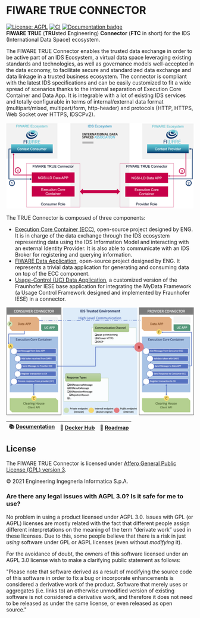 # FIWARE TRUE CONNECTOR

[![License: AGPL](https://img.shields.io/github/license/Engineering-Research-and-Development/fiware-true-connector.svg)](https://opensource.org/licenses/AGPL-3.0)
[![CI](https://github.com/Engineering-Research-and-Development/true-connector-execution_core_container/workflows/ECC/badge.svg)](https://github.com/Engineering-Research-and-Development/true-connector-execution_core_container/actions/workflows/ECC.yml)
[![Documentation badge](https://readthedocs.org/projects/fiware-true-connector/badge/?version=latest)](https://fiware-true-connector.readthedocs.io/en/latest/)
<br/>
**FIWARE TRUE** (**TRU**sted **E**ngineering) **Connector** (**FTC** in short) for the IDS (International Data Space) ecosystem.

The FIWARE TRUE Connector enables the trusted data exchange in order to be active part of an IDS Ecosystem, a virtual data space leveraging existing standards and technologies, as well as governance models well-accepted in the data economy, to facilitate secure and standardized data exchange and data linkage in a trusted business ecosystem. The connector is compliant with the latest IDS specifications and can be easily customized to fit a wide spread of scenarios thanks to the internal separation of Execution Core Container and Data App. It is integrable with a lot of existing IDS services and totally configurable in terms of internal/external data format (multipart/mixed, multipart/form, http-header) and protocols (HTTP, HTTPS, Web Socket over HTTPS, IDSCPv2).

![FIWARE TRUE Connector Architecture Overview](docs/img/FTC_in_action.png?raw=true "FIWARE TRUE Connector Architecture Overview")

The TRUE Connector is composed of three components:

* [Execution Core Container (ECC)](https://github.com/Engineering-Research-and-Development/true-connector-execution_core_container), open-source project designed by ENG. It is in charge of the data exchange through the IDS ecosystem representing data using the IDS Information Model and interacting with an external Identity Provider. It is also able to communicate with an IDS Broker for registering and querying information.
* [FIWARE Data Application](https://github.com/Engineering-Research-and-Development/true-connector-fiware_data_app), open-source project designed by ENG. It represents a trivial data application for generating and consuming data on top of the ECC component.
* [Usage-Control (UC) Data Application](https://github.com/Engineering-Research-and-Development/true-connector-uc_data_app), a customized version of the Fraunhofer IESE base application for integrating the MyData Framework (a Usage Control Framework designed and implemented by Fraunhofer IESE) in a connector.

![FIWARE TRUE Connector Architecture](docs/img/TRUE_Connector_Architecture.png?raw=true "FIWARE TRUE Connector Architecture")

| :books: [Documentation](https://fiware-true-connector.readthedocs.io/en/latest/) | :whale: [Docker Hub](https://hub.docker.com/) | :dart: [Roadmap](https://github.com/Engineering-Research-and-Development/fiware-true-connector/blob/master/roadmap.md) |
| -------------------------------------------------------------------------------- | --------------------------------------------- | ---------------------------------------------------------------------------------------------------------------------- |


## License

The FIWARE TRUE Connector is licensed under [Affero General Public License (GPL) version 3](./LICENSE).

© 2021 Engineering Ingegneria Informatica S.p.A.


### Are there any legal issues with AGPL 3.0? Is it safe for me to use?

No problem in using a product licensed under AGPL 3.0. Issues with GPL (or AGPL) licenses are mostly related with the
fact that different people assign different interpretations on the meaning of the term “derivate work” used in these
licenses. Due to this, some people believe that there is a risk in just _using_ software under GPL or AGPL licenses
(even without _modifying_ it).

For the avoidance of doubt, the owners of this software licensed under an AGPL 3.0 license wish to make a clarifying
public statement as follows:

"Please note that software derived as a result of modifying the source code of this software in order to fix a bug or
incorporate enhancements is considered a derivative work of the product. Software that merely uses or aggregates (i.e.
links to) an otherwise unmodified version of existing software is not considered a derivative work, and therefore it
does not need to be released as under the same license, or even released as open source."
